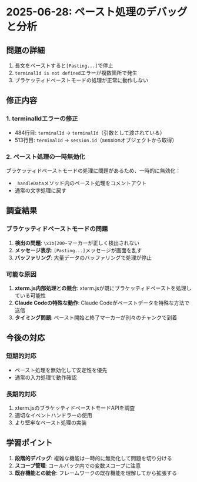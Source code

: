 # 2025-06-28: ペースト処理のデバッグと分析

## 問題の詳細
1. 長文をペーストすると`[Pasting...]`で停止
2. `terminalId is not defined`エラーが複数箇所で発生
3. ブラケッティドペーストモードの処理が正常に動作しない

## 修正内容

### 1. terminalIdエラーの修正
- 484行目: `terminalId` → `terminalId`（引数として渡されている）
- 513行目: `terminalId` → `session.id`（sessionオブジェクトから取得）

### 2. ペースト処理の一時無効化
ブラケッティドペーストモードの処理に問題があるため、一時的に無効化：
- `_handleData`メソッド内のペースト処理をコメントアウト
- 通常の文字処理に戻す

## 調査結果

### ブラケッティドペーストモードの問題
1. **検出の問題**: `\x1b[200~`マーカーが正しく検出されない
2. **メッセージ表示**: `[Pasting...]`メッセージが画面を乱す
3. **バッファリング**: 大量データのバッファリングで処理が停止

### 可能な原因
1. **xterm.js内部処理との競合**: xterm.jsが既にブラケッティドペーストを処理している可能性
2. **Claude Codeの特殊な動作**: Claude Codeがペーストデータを特殊な方法で送信
3. **タイミング問題**: ペースト開始と終了マーカーが別々のチャンクで到着

## 今後の対応

### 短期的対応
- ペースト処理を無効化して安定性を優先
- 通常の入力処理で動作確認

### 長期的対応
1. xterm.jsのブラケッティドペーストモードAPIを調査
2. 適切なイベントハンドラーの使用
3. より堅牢なペースト処理の実装

## 学習ポイント
1. **段階的デバッグ**: 複雑な機能は一時的に無効化して問題を切り分ける
2. **スコープ管理**: コールバック内での変数スコープに注意
3. **既存機能との統合**: フレームワークの既存機能を理解してから拡張する
